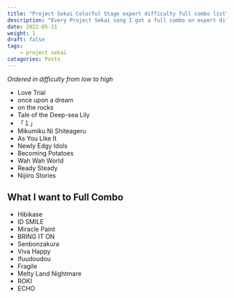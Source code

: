 ```yaml
---
title: "Project Sekai Colorful Stage expert difficulty full combo list"
description: "Every Project Sekai song I got a full combo on expert difficulty on"
date: 2022-05-21
weight: 1
draft: false
tags: 
    - project sekai
catagories: Posts
---
```


*Ordered in difficulty from low to high*

- Love Trial
- once upon a dream
- on the rocks
- Tale of the Deep-sea Lily
- 「１」
- Mikumiku Ni Shiteageru
- As You Like It
- Newly Edgy Idols
- Becoming Potatoes
- Wah Wah World
- Ready Steady
- Nijiiro Stories

## What I want to Full Combo

- Hibikase
- ID SMILE
- Miracle Paint
- BRING IT ON
- Senbonzakura
- Viva Happy
- Ifuudoudou
- Fragile
- Melty Land Nightmare
- ROKI
- ECHO